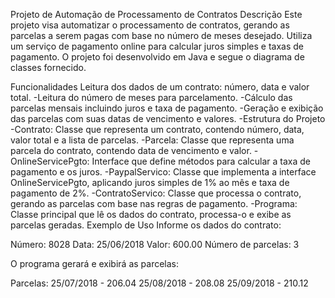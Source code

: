 Projeto de Automação de Processamento de Contratos
Descrição
Este projeto visa automatizar o processamento de contratos, gerando as parcelas a serem pagas com base no número de meses desejado. Utiliza um serviço de pagamento online para calcular juros simples e taxas de pagamento. O projeto foi desenvolvido em Java e segue o diagrama de classes fornecido.

Funcionalidades
Leitura dos dados de um contrato: número, data e valor total.
-Leitura do número de meses para parcelamento.
-Cálculo das parcelas mensais incluindo juros e taxa de pagamento.
-Geração e exibição das parcelas com suas datas de vencimento e valores.
-Estrutura do Projeto
-Contrato: Classe que representa um contrato, contendo número, data, valor total e a lista de parcelas.
-Parcela: Classe que representa uma parcela do contrato, contendo data de vencimento e valor.
-OnlineServicePgto: Interface que define métodos para calcular a taxa de pagamento e os juros.
-PaypalServico: Classe que implementa a interface OnlineServicePgto, aplicando juros simples de 1% ao mês e taxa de pagamento de 2%.
-ContratoServico: Classe que processa o contrato, gerando as parcelas com base nas regras de pagamento.
-Programa: Classe principal que lê os dados do contrato, processa-o e exibe as parcelas geradas.
Exemplo de Uso
Informe os dados do contrato:

Número: 8028
Data: 25/06/2018
Valor: 600.00
Número de parcelas: 3

O programa gerará e exibirá as parcelas:

Parcelas:
25/07/2018 - 206.04
25/08/2018 - 208.08
25/09/2018 - 210.12

